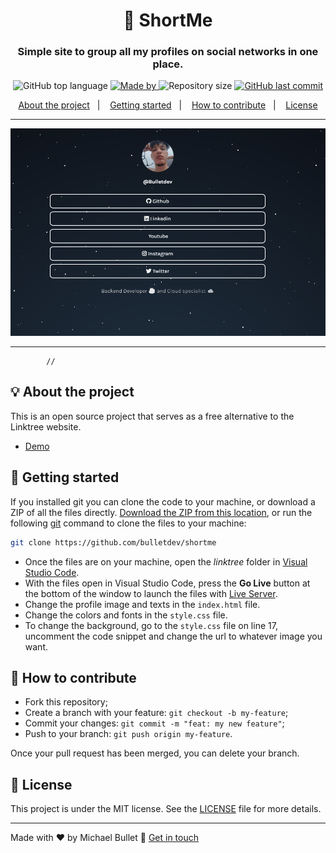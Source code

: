 <h1 align="center">🌲 ShortMe</h1>
<h3 align="center">Simple site to group all my profiles on social networks in one place.</h3>

<p align="center">
  <img alt="GitHub top language" src="https://img.shields.io/github/languages/top/Bulletdev/ShortMe?color=04D361&labelColor=000000">
  
  <a href="https://www.linkedin.com/in/Michael-Bullet/"> 
    <img alt="Made by" src="https://img.shields.io/static/v1?label=made%20by&message=Michael%20Bullet&color=04D361&labelColor=000000">
  </a>
  
  <img alt="Repository size" src="https://img.shields.io/github/repo-size/bulletdev/ShortMe?color=04D361&labelColor=000000">
  
  <a href="https://github.com/Bulletdev/ShortMe/commits/master">
    <img alt="GitHub last commit" src="https://img.shields.io/github/last-commit/Bulletdev/ShortMe?color=04D361&labelColor=000000">
  </a>
</p>
 
<p align="center">
  <a href="#-about-the-project">About the project</a>&nbsp;&nbsp;&nbsp;|&nbsp;&nbsp;&nbsp;
  <a href="#-getting-started">Getting started</a>&nbsp;&nbsp;&nbsp;|&nbsp;&nbsp;&nbsp;
  <a href="#-how-to-contribute">How to contribute</a>&nbsp;&nbsp;&nbsp;|&nbsp;&nbsp;&nbsp;
  <a href="#-license">License</a>
</p>

---

<p align="center"> 
  <img alt="screenshot" src="screenshot.png">
</p>

---
            //
## 💡 About the project

This is an open source project that serves as a free alternative to the Linktree website.
- [Demo](https://shortm.vercel.app)

## 🚀 Getting started

If you installed git you can clone the code to your machine, or download a ZIP of all the files directly.
[Download the ZIP from this location](https://github.com/bulletdev/ShortMe/archive/master.zip), or run the following [git](https://git-scm.com/downloads) command to clone the files to your machine:
```bash
git clone https://github.com/bulletdev/shortme
```
- Once the files are on your machine, open the _linktree_ folder in [Visual Studio Code](https://code.visualstudio.com/).
- With the files open in Visual Studio Code, press the **Go Live** button at the bottom of the window to launch the files with [Live Server](https://marketplace.visualstudio.com/items?itemName=ritwickdey.LiveServer).
- Change the profile image and texts in the `index.html` file.
- Change the colors and fonts in the `style.css` file.
- To change the background, go to the `style.css` file on line 17, uncomment the code snippet and change the url to whatever image you want.

## 🤔 How to contribute

- Fork this repository;
- Create a branch with your feature: `git checkout -b my-feature`;
- Commit your changes: `git commit -m "feat: my new feature"`;
- Push to your branch: `git push origin my-feature`.

Once your pull request has been merged, you can delete your branch.

## 📝 License

This project is under the MIT license. See the [LICENSE](LICENSE.md) file for more details.

---

Made with ❤️ by Michael Bullet :wave: [Get in touch](https://shortm.vercel.app)
